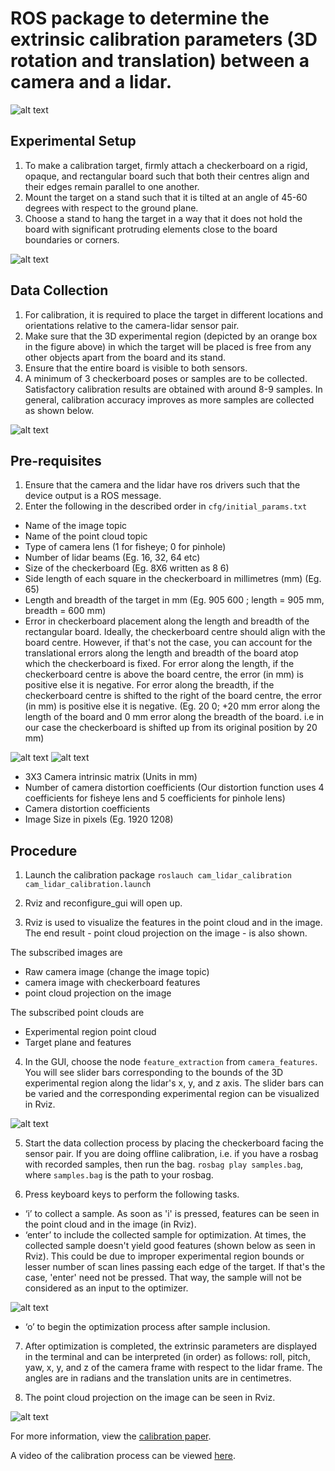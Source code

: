 # ROS package to determine the extrinsic calibration parameters (3D rotation and translation) between a camera and a lidar.

![alt text](img/sensors.png "Sensor setup")

## Experimental Setup

1. To make a calibration target, firmly attach a checkerboard on a rigid, opaque, and rectangular board such that both their centres align and their edges remain parallel to one another.
2. Mount the target on a stand such that it is tilted at an angle of 45-60 degrees with respect to the ground plane. 
3. Choose a stand to hang the target in a way that it does not hold the board with significant protruding elements close to the board boundaries or corners.

![alt text](img/Experimental_area.png "Experimental Setup")

## Data Collection

1. For calibration, it is required to place the target in different locations and orientations relative to the camera-lidar sensor pair.
2. Make sure that the 3D experimental region (depicted by an orange box in the figure above) 
in which the target will be placed is free from any other objects apart from the board and its stand. 
3. Ensure that the entire board is visible to both sensors. 
3. A minimum of 3 checkerboard poses or samples are to be collected. Satisfactory calibration results are obtained with around 8-9 samples. 
In general, calibration accuracy improves as more samples are collected as shown below.

![alt text](img/Checker.png "checkerboard poses")

## Pre-requisites 

1. Ensure that the camera and the lidar have ros drivers such that the device output is a ROS message. 
2. Enter the following in the described order in `cfg/initial_params.txt`
- Name of the image topic 
- Name of the point cloud topic 
- Type of camera lens (1 for fisheye; 0 for pinhole)
- Number of lidar beams (Eg. 16, 32, 64 etc)
- Size of the checkerboard (Eg. 8X6 written as 8 6)
- Side length of each square in the checkerboard in millimetres (mm) (Eg. 65)
- Length and breadth of the target in mm (Eg. 905 600 ; length = 905 mm, breadth = 600 mm)
- Error in checkerboard placement along the length and breadth of the rectangular board. 
Ideally, the checkerboard centre should align with the board centre. However, if that's not the case, you can account for the translational errors along the length 
and breadth of the board atop which the checkerboard is fixed. 
For error along the length, if the checkerboard centre is above the board centre, the error (in mm) is positive else it is negative.
For error along the breadth, if the checkerboard centre is shifted to the right of the board centre, the error (in mm) is positive else it is negative. 
(Eg. 20 0; +20 mm error along the length of the board and 0 mm error along the breadth of the board. i.e in our case the checkerboard is shifted up from its 
original position by 20 mm)

![alt text](img/positive_length.png "Experimental Setup")
![alt text](img/xpositive.png "Experimental Setup")

- 3X3 Camera intrinsic matrix (Units in mm)
- Number of camera distortion coefficients (Our distortion function uses 4 coefficients for fisheye lens and 5 coefficients for pinhole lens)
- Camera distortion coefficients
- Image Size in pixels (Eg. 1920 1208)

## Procedure 

1. Launch the calibration package
`roslauch cam_lidar_calibration cam_lidar_calibration.launch`

2. Rviz and reconfigure_gui will open up.

3. Rviz is used to visualize the features in the point cloud and in the image. The end result - point cloud projection on the image - is also shown. 

The subscribed images are 
- Raw camera image (change the image topic)
- camera image with checkerboard features
- point cloud projection on the image

The subscribed point clouds are 
- Experimental region point cloud
- Target plane and features

4. In the GUI, choose the node `feature_extraction` from `camera_features`. 
You will see slider bars corresponding to the bounds of the 3D experimental region along the lidar's x, y, and z axis. 
The slider bars can be varied and the corresponding experimental region can be visualized in Rviz. 

![alt text](img/reconfigure_gui.png "reconfigure_gui")

5. Start the data collection process by placing the checkerboard facing the sensor pair. 
If you are doing offline calibration, i.e. if you have a rosbag with recorded samples, then run the bag. 
`rosbag play samples.bag`, where `samples.bag` is the path to your rosbag.

6. Press keyboard keys to perform the following tasks. 
- ‘i’ to collect a sample. 
As soon as 'i' is pressed, features can be seen in the point cloud and in the image (in Rviz). 
- ‘enter’ to include the collected sample for optimization. 
At times, the collected sample doesn't yield good features (shown below as seen in Rviz). 
This could be due to improper experimental region bounds or lesser number of scan lines passing each edge of the target. 
If that's the case, 'enter' need not be pressed. That way, the sample will not be considered as an input to the optimizer.  

![alt text](img/bad_sample.png "bad sample")

- ‘o’ to begin the optimization process after sample inclusion.

7. After optimization is completed, the extrinsic parameters are displayed in the terminal and can be interpreted (in order) as follows: 
roll, pitch, yaw, x, y, and z of the camera frame with respect to the lidar frame. 
The angles are in radians and the translation units are in centimetres. 

8. The point cloud projection on the image can be seen in Rviz.

![alt text](img/visualization.png "rviz window")

For more information, view the [calibration paper](https://arxiv.org/abs/1904.12433).

A video of the calibration process can be viewed [here](https://www.youtube.com/watch?v=GD2c3jLBDZU). 






